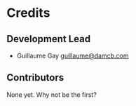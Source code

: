 # Credits

## Development Lead

* Guillaume Gay <guillaume@damcb.com>

## Contributors

None yet. Why not be the first?
